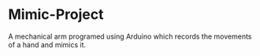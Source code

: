 # Mimic-Project
A mechanical arm programed using Arduino which records the movements of a hand and mimics it.


